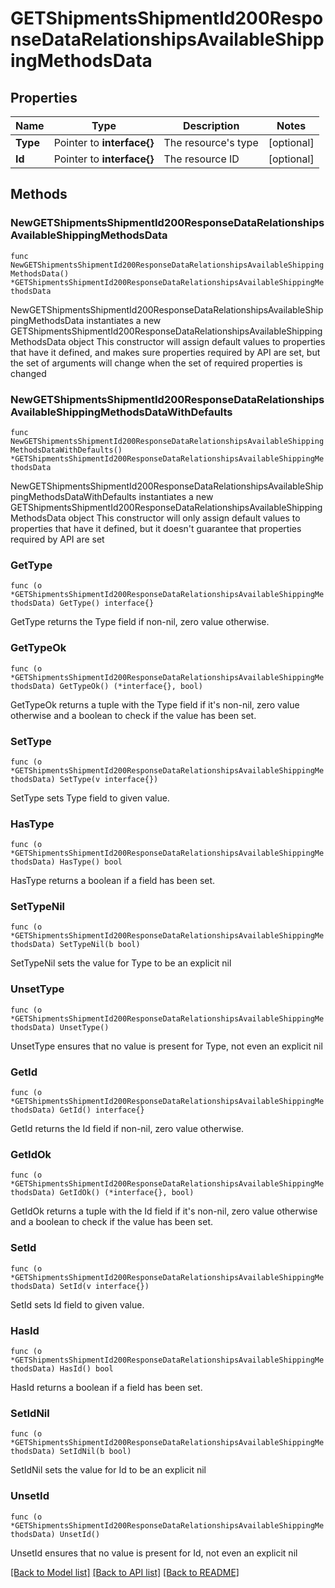 # GETShipmentsShipmentId200ResponseDataRelationshipsAvailableShippingMethodsData

## Properties

Name | Type | Description | Notes
------------ | ------------- | ------------- | -------------
**Type** | Pointer to **interface{}** | The resource&#39;s type | [optional] 
**Id** | Pointer to **interface{}** | The resource ID | [optional] 

## Methods

### NewGETShipmentsShipmentId200ResponseDataRelationshipsAvailableShippingMethodsData

`func NewGETShipmentsShipmentId200ResponseDataRelationshipsAvailableShippingMethodsData() *GETShipmentsShipmentId200ResponseDataRelationshipsAvailableShippingMethodsData`

NewGETShipmentsShipmentId200ResponseDataRelationshipsAvailableShippingMethodsData instantiates a new GETShipmentsShipmentId200ResponseDataRelationshipsAvailableShippingMethodsData object
This constructor will assign default values to properties that have it defined,
and makes sure properties required by API are set, but the set of arguments
will change when the set of required properties is changed

### NewGETShipmentsShipmentId200ResponseDataRelationshipsAvailableShippingMethodsDataWithDefaults

`func NewGETShipmentsShipmentId200ResponseDataRelationshipsAvailableShippingMethodsDataWithDefaults() *GETShipmentsShipmentId200ResponseDataRelationshipsAvailableShippingMethodsData`

NewGETShipmentsShipmentId200ResponseDataRelationshipsAvailableShippingMethodsDataWithDefaults instantiates a new GETShipmentsShipmentId200ResponseDataRelationshipsAvailableShippingMethodsData object
This constructor will only assign default values to properties that have it defined,
but it doesn't guarantee that properties required by API are set

### GetType

`func (o *GETShipmentsShipmentId200ResponseDataRelationshipsAvailableShippingMethodsData) GetType() interface{}`

GetType returns the Type field if non-nil, zero value otherwise.

### GetTypeOk

`func (o *GETShipmentsShipmentId200ResponseDataRelationshipsAvailableShippingMethodsData) GetTypeOk() (*interface{}, bool)`

GetTypeOk returns a tuple with the Type field if it's non-nil, zero value otherwise
and a boolean to check if the value has been set.

### SetType

`func (o *GETShipmentsShipmentId200ResponseDataRelationshipsAvailableShippingMethodsData) SetType(v interface{})`

SetType sets Type field to given value.

### HasType

`func (o *GETShipmentsShipmentId200ResponseDataRelationshipsAvailableShippingMethodsData) HasType() bool`

HasType returns a boolean if a field has been set.

### SetTypeNil

`func (o *GETShipmentsShipmentId200ResponseDataRelationshipsAvailableShippingMethodsData) SetTypeNil(b bool)`

 SetTypeNil sets the value for Type to be an explicit nil

### UnsetType
`func (o *GETShipmentsShipmentId200ResponseDataRelationshipsAvailableShippingMethodsData) UnsetType()`

UnsetType ensures that no value is present for Type, not even an explicit nil
### GetId

`func (o *GETShipmentsShipmentId200ResponseDataRelationshipsAvailableShippingMethodsData) GetId() interface{}`

GetId returns the Id field if non-nil, zero value otherwise.

### GetIdOk

`func (o *GETShipmentsShipmentId200ResponseDataRelationshipsAvailableShippingMethodsData) GetIdOk() (*interface{}, bool)`

GetIdOk returns a tuple with the Id field if it's non-nil, zero value otherwise
and a boolean to check if the value has been set.

### SetId

`func (o *GETShipmentsShipmentId200ResponseDataRelationshipsAvailableShippingMethodsData) SetId(v interface{})`

SetId sets Id field to given value.

### HasId

`func (o *GETShipmentsShipmentId200ResponseDataRelationshipsAvailableShippingMethodsData) HasId() bool`

HasId returns a boolean if a field has been set.

### SetIdNil

`func (o *GETShipmentsShipmentId200ResponseDataRelationshipsAvailableShippingMethodsData) SetIdNil(b bool)`

 SetIdNil sets the value for Id to be an explicit nil

### UnsetId
`func (o *GETShipmentsShipmentId200ResponseDataRelationshipsAvailableShippingMethodsData) UnsetId()`

UnsetId ensures that no value is present for Id, not even an explicit nil

[[Back to Model list]](../README.md#documentation-for-models) [[Back to API list]](../README.md#documentation-for-api-endpoints) [[Back to README]](../README.md)


